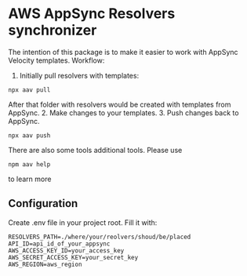 # AWS AppSync Resolvers synchronizer

The intention of this package is to make it easier to work with AppSync Velocity templates.
Workflow:
1. Initially pull resolvers with templates:
```
npx aav pull
```
After that folder with resolvers would be created with templates from AppSync. 
2. Make changes to your templates. 
3. Push changes back to AppSync.
```
npx aav push
```  

There are also some tools additional tools. Please use
```
npm aav help
```
to learn more

## Configuration
Create .env file in your project root. Fill it with:

```dotenv
RESOLVERS_PATH=./where/your/reolvers/shoud/be/placed
API_ID=api_id_of_your_appsync
AWS_ACCESS_KEY_ID=your_access_key
AWS_SECRET_ACCESS_KEY=your_secret_key
AWS_REGION=aws_region
```
